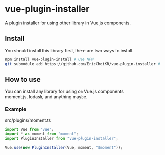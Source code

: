 # vue-plugin-installer

A plugin installer for using other library in Vue.js components.

## Install

You should install this library first, there are two ways to install.

```bash
npm install vue-plugin-install # Use NPM
git submodule add https://github.com/EricChoiKR/vue-plugin-installer #  Use Git Submodules
```

## How to use

You can install any library for using on Vue.js components.  
moment.js, lodash, and anything maybe.

### Example

src/plugins/moment.ts

```typescript
import Vue from "vue";
import * as moment from "moment";
import PluginInstaller from "vue-plugin-installer";

Vue.use(new PluginInstaller(Vue, moment, "$moment"));
```
